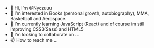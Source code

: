 - 👋 Hi, I’m @Nyczuuu
- 👀 I’m interested in Books (personal growth, autobiography), MMA, Basketball and Aerospace.
- 🌱 I’m currently learning JavaScript (React) and of course im still improving CSS3(Sass) and HTML5
- 💞️ I’m looking to collaborate on ...
- 📫 How to reach me ...

<!---
Nyczuuu/Nyczuuu is a ✨ special ✨ repository because its `README.md` (this file) appears on your GitHub profile.
You can click the Preview link to take a look at your changes.
--->
